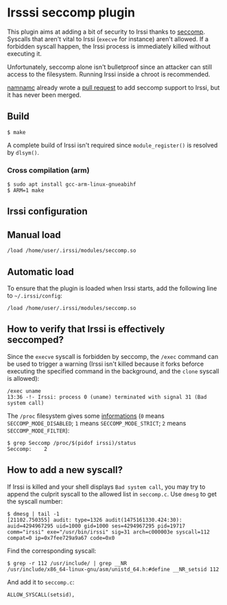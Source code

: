 # Irsssi seccomp plugin

This plugin aims at adding a bit of security to Irssi thanks to
[seccomp](https://en.wikipedia.org/wiki/Seccomp). Syscalls that aren't vital to
Irssi (`execve` for instance) aren't allowed. If a forbidden syscall happen, the
Irssi process is immediately killed without executing it.

Unfortunately, seccomp alone isn't bulletproof since an attacker can still
access to the filesystem. Running Irssi inside a chroot is recommended.

[namnamc](https://github.com/namnamc) already wrote a
[pull request](https://github.com/irssi/irssi/pull/342/files) to add seccomp
support to Irssi, but it has never been merged.



## Build

    $ make

A complete build of Irssi isn't required since `module_register()` is resolved
by `dlsym()`.


### Cross compilation (arm)

    $ sudo apt install gcc-arm-linux-gnueabihf
    $ ARM=1 make



## Irssi configuration

## Manual load

    /load /home/user/.irssi/modules/seccomp.so



## Automatic load

To ensure that the plugin is loaded when Irssi starts, add the following line to
`~/.irssi/config`:

    /load /home/user/.irssi/modules/seccomp.so



## How to verify that Irssi is effectively seccomped?

Since the `execve` syscall is forbidden by seccomp, the `/exec` command can be
used to trigger a warning (Irssi isn't killed because it forks beforce executing
the specified command in the background, and the `clone` syscall is allowed):

    /exec uname
    13:36 -!- Irssi: process 0 (uname) terminated with signal 31 (Bad system call)

The `/proc` filesystem gives some
[informations](http://man7.org/linux/man-pages/man5/proc.5.html) (`0` means
`SECCOMP_MODE_DISABLED`; `1` means `SECCOMP_MODE_STRICT`; `2` means
`SECCOMP_MODE_FILTER`):

    $ grep Seccomp /proc/$(pidof irssi)/status
    Seccomp:	2



## How to add a new syscall?

If Irssi is killed and your shell displays `Bad system call`, you may try to
append the culprit syscall to the allowed list in `seccomp.c`. Use `dmesg` to
get the syscall number:

    $ dmesg | tail -1
    [21102.750355] audit: type=1326 audit(1475161330.424:30): auid=4294967295 uid=1000 gid=1000 ses=4294967295 pid=19717 comm="irssi" exe="/usr/bin/irssi" sig=31 arch=c000003e syscall=112 compat=0 ip=0x7fee729a9a67 code=0x0

Find the corresponding syscall:

    $ grep -r 112 /usr/include/ | grep __NR
    /usr/include/x86_64-linux-gnu/asm/unistd_64.h:#define __NR_setsid 112

And add it to `seccomp.c`:

    ALLOW_SYSCALL(setsid),
